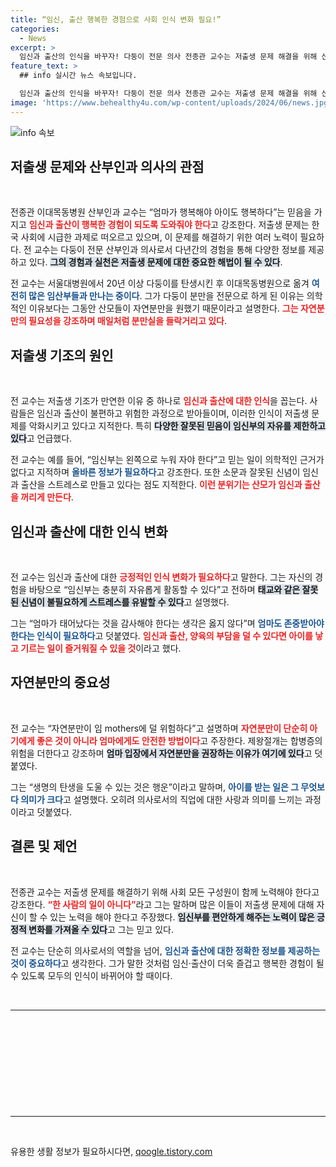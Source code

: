 ```yaml
---
title: “임신, 출산 행복한 경험으로 사회 인식 변화 필요!”
categories:
  - News
excerpt: >
  임신과 출산의 인식을 바꾸자! 다둥이 전문 의사 전종관 교수는 저출생 문제 해결을 위해 산모의 행복을 강조한다. 그의 경험과 조언을 통해 아이 낳는 것이 즐겁고 긍정적인 경험으로 변화할 수 있음을 알려준다.
feature_text: >
  ## info 실시간 뉴스 속보입니다.

  임신과 출산의 인식을 바꾸자! 다둥이 전문 의사 전종관 교수는 저출생 문제 해결을 위해 산모의 행복을 강조한다. 그의 경험과 조언을 통해 아이 낳는 것이 즐겁고 긍정적인 경험으로 변화할 수 있음을 알려준다.
image: 'https://www.behealthy4u.com/wp-content/uploads/2024/06/news.jpg'
---
```


<p><img src="https://www.behealthy4u.com/wp-content/uploads/2024/06/news.jpg" alt="info 속보" /></p>

<h2 data-ke-size="size26">저출생 문제와 산부인과 의사의 관점</h2>

<p data-ke-size="size16">&nbsp;</p>

<p>전종관 이대목동병원 산부인과 교수는 “엄마가 행복해야 아이도 행복하다”는 믿음을 가지고 <b><span style="color: #ee2323;">임신과 출산이 행복한 경험이 되도록 도와줘야 한다</span></b>고 강조한다. 저출생 문제는 한국 사회에 시급한 과제로 떠오르고 있으며, 이 문제를 해결하기 위한 여러 노력이 필요하다. 전 교수는 다둥이 전문 산부인과 의사로서 다년간의 경험을 통해 다양한 정보를 제공하고 있다. <b><span style="background-color: #21538527;">그의 경험과 실천은 저출생 문제에 대한 중요한 해법이 될 수 있다</span></b>.</p>

<p>전 교수는 서울대병원에서 20년 이상 다둥이를 탄생시킨 후 이대목동병원으로 옮겨 <b><span style="color: #1a5490;">여전히 많은 임산부들과 만나는 중이다</span></b>. 그가 다둥이 분만을 전문으로 하게 된 이유는 의학적인 이유보다는 그동안 산모들이 자연분만을 원했기 때문이라고 설명한다. <b><span style="color: #ee2323;">그는 자연분만의 필요성을 강조하며 매일처럼 분만실을 들락거리고 있다</span></b>.</p>

<h2 data-ke-size="size26">저출생 기조의 원인</h2>

<p data-ke-size="size16">&nbsp;</p>

<p>전 교수는 저출생 기조가 만연한 이유 중 하나로 <b><span style="color: #ee2323;">임신과 출산에 대한 인식</span></b>을 꼽는다. 사람들은 임신과 출산이 불편하고 위험한 과정으로 받아들이며, 이러한 인식이 저출생 문제를 악화시키고 있다고 지적한다. 특히 <b><span style="background-color: #21538527;">다양한 잘못된 믿음이 임신부의 자유를 제한하고 있다</span></b>고 언급했다.</p>

<p>전 교수는 예를 들어, “임신부는 왼쪽으로 누워 자야 한다”고 믿는 일이 의학적인 근거가 없다고 지적하며 <b><span style="color: #1a5490;">올바른 정보가 필요하다</span></b>고 강조한다. 또한 소문과 잘못된 신념이 임신과 출산을 스트레스로 만들고 있다는 점도 지적한다. <b><span style="color: #ee2323;">이런 분위기는 산모가 임신과 출산을 꺼리게 만든다</span></b>.</p>

<h2 data-ke-size="size26">임신과 출산에 대한 인식 변화</h2>

<p data-ke-size="size16">&nbsp;</p>

<p>전 교수는 임신과 출산에 대한 <b><span style="color: #ee2323;">긍정적인 인식 변화가 필요하다</span></b>고 말한다. 그는 자신의 경험을 바탕으로 “임신부는 충분히 자유롭게 활동할 수 있다”고 전하며 <b><span style="background-color: #21538527;">태교와 같은 잘못된 신념이 불필요하게 스트레스를 유발할 수 있다</span></b>고 설명했다.</p>

<p>그는 “엄마가 태어났다는 것을 감사해야 한다는 생각은 옳지 않다”며 <b><span style="color: #1a5490;">엄마도 존중받아야 한다는 인식이 필요하다</span></b>고 덧붙였다. <b><span style="color: #ee2323;">임신과 출산, 양육의 부담을 덜 수 있다면 아이를 낳고 기르는 일이 즐거워질 수 있을 것</span></b>이라고 했다.</p>

<h2 data-ke-size="size26">자연분만의 중요성</h2>

<p data-ke-size="size16">&nbsp;</p>

<p>전 교수는 “자연분만이 임 mothers에 덜 위험하다”고 설명하며 <b><span style="color: #ee2323;">자연분만이 단순히 아기에게 좋은 것이 아니라 엄마에게도 안전한 방법이다</span></b>고 주장한다. 제왕절개는 합병증의 위험을 더한다고 강조하며 <b><span style="background-color: #21538527;">엄마 입장에서 자연분만을 권장하는 이유가 여기에 있다</span></b>고 덧붙였다.</p>

<p>그는 “생명의 탄생을 도울 수 있는 것은 행운”이라고 말하며, <b><span style="color: #1a5490;">아이를 받는 일은 그 무엇보다 의미가 크다</span></b>고 설명했다. 오히려 의사로서의 직업에 대한 사랑과 의미를 느끼는 과정이라고 덧붙였다.</p>

<h2 data-ke-size="size26">결론 및 제언</h2>

<p data-ke-size="size16">&nbsp;</p>

<p>전종관 교수는 저출생 문제를 해결하기 위해 사회 모든 구성원이 함께 노력해야 한다고 강조한다. <b><span style="color: #ee2323;">“한 사람의 일이 아니다”</span></b>라고 그는 말하며 많은 이들이 저출생 문제에 대해 자신이 할 수 있는 노력을 해야 한다고 주장했다. <b><span style="background-color: #21538527;">임신부를 편안하게 해주는 노력이 많은 긍정적 변화를 가져올 수 있다</span></b>고 그는 믿고 있다.</p>

<p>전 교수는 단순히 의사로서의 역할을 넘어, <b><span style="color: #1a5490;">임신과 출산에 대한 정확한 정보를 제공하는 것이 중요하다</span></b>고 생각한다. 그가 말한 것처럼 임신·출산이 더욱 즐겁고 행복한 경험이 될 수 있도록 모두의 인식이 바뀌어야 할 때이다. </p>

<p data-ke-size="size16">&nbsp;</p>

<hr />

<p data-ke-size="size16">&nbsp;</p>

<p data-ke-size="size16">&nbsp;</p>

<p data-ke-size="size16">&nbsp;</p>

<p data-ke-size="size16">&nbsp;</p>

<p data-ke-size="size16">&nbsp;</p>

<hr />

<p data-ke-size="size16">&nbsp;</p>
유용한 생활 정보가 필요하시다면, <a href="https://qoogle.tistory.com" rel="dofollow">qoogle.tistory.com</a>


